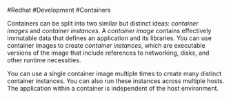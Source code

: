 #Redhat #Development #Containers 

Containers can be split into two similar but distinct ideas: _container images_ and _container instances_. A _container image_ contains effectively immutable data that defines an application and its libraries. You can use container images to create _container instances_, which are executable versions of the image that include references to networking, disks, and other runtime necessities.

You can use a single container image multiple times to create many distinct container instances. You can also run these instances across multiple hosts. The application within a container is independent of the host environment.

